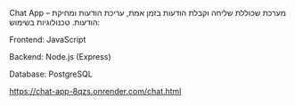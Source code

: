 Chat App –
מערכת שכוללת שליחה וקבלת הודעות בזמן אמת, עריכת הודעות ומחיקת הודעות.
טכנולוגיות בשימוש:

Frontend: JavaScript 

Backend: Node.js (Express)

Database: PostgreSQL

 https://chat-app-8qzs.onrender.com/chat.html
